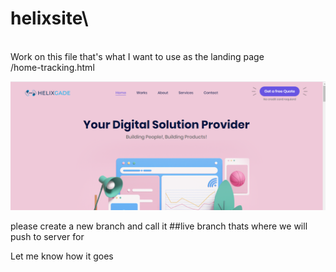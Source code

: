 # helixsite\
\
Work on this file that's what I want to use as the landing page\
/home-tracking.html

![Image](images/index.png)

please create a new branch and call it ##live branch thats where we will push to server for

Let me know how it goes

